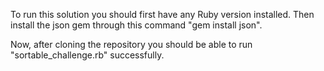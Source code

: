 To run this solution you should first have any Ruby version installed. Then install the json gem through this command "gem install json".

Now, after cloning the repository you should be able to run "sortable_challenge.rb" successfully.
